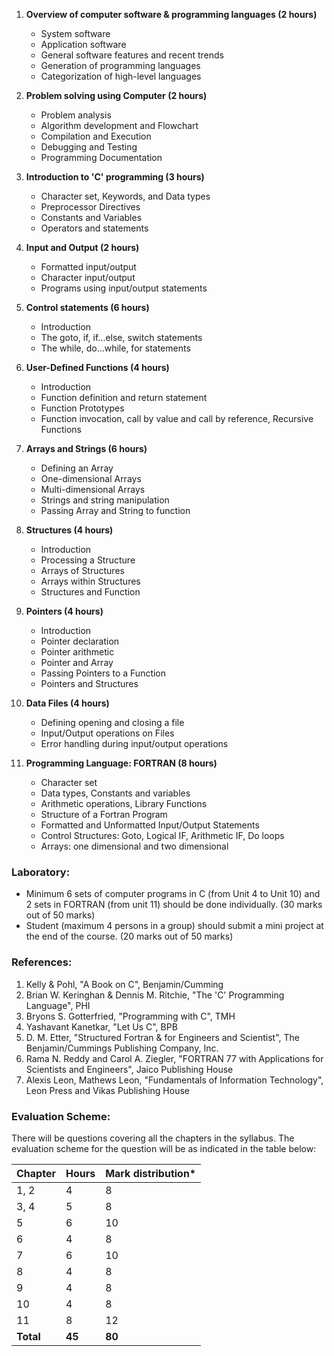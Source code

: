 1. **Overview of computer software & programming languages (2 hours)**
    - System software
    - Application software
    - General software features and recent trends
    - Generation of programming languages
    - Categorization of high-level languages
    
2. **Problem solving using Computer (2 hours)**
    - Problem analysis
    - Algorithm development and Flowchart
    - Compilation and Execution
    - Debugging and Testing
    - Programming Documentation

3. **Introduction to 'C' programming (3 hours)**
    - Character set, Keywords, and Data types
    - Preprocessor Directives
    - Constants and Variables
    - Operators and statements

4. **Input and Output (2 hours)**
    - Formatted input/output
    - Character input/output
    - Programs using input/output statements

5. **Control statements (6 hours)**
    - Introduction
    - The goto, if, if...else, switch statements
    - The while, do...while, for statements

6. **User-Defined Functions (4 hours)**
    - Introduction
    - Function definition and return statement
    - Function Prototypes
    - Function invocation, call by value and call by reference, Recursive Functions

7. **Arrays and Strings (6 hours)**
    - Defining an Array
    - One-dimensional Arrays
    - Multi-dimensional Arrays
    - Strings and string manipulation
    - Passing Array and String to function

8. **Structures (4 hours)**
    - Introduction
    - Processing a Structure
    - Arrays of Structures
    - Arrays within Structures
    - Structures and Function

9. **Pointers (4 hours)**
    - Introduction
    - Pointer declaration
    - Pointer arithmetic
    - Pointer and Array
    - Passing Pointers to a Function
    - Pointers and Structures

10. **Data Files (4 hours)**
    - Defining opening and closing a file
    - Input/Output operations on Files
    - Error handling during input/output operations

11. **Programming Language: FORTRAN (8 hours)**
    - Character set
    - Data types, Constants and variables
    - Arithmetic operations, Library Functions 
    - Structure of a Fortran Program
    - Formatted and Unformatted Input/Output Statements
    - Control Structures: Goto, Logical IF, Arithmetic IF, Do loops
    - Arrays: one dimensional and two dimensional

### Laboratory:

- Minimum 6 sets of computer programs in C (from Unit 4 to Unit 10) and 2 sets in FORTRAN (from unit 11) should be done individually. (30 marks out of 50 marks)
- Student (maximum 4 persons in a group) should submit a mini project at the end of the course. (20 marks out of 50 marks)

### References:

1. Kelly & Pohl, "A Book on C", Benjamin/Cumming
2. Brian W. Keringhan & Dennis M. Ritchie, "The 'C' Programming Language", PHI
3. Bryons S. Gotterfried, "Programming with C", TMH
4. Yashavant Kanetkar, "Let Us C", BPB
5. D. M. Etter, "Structured Fortran & for Engineers and Scientist", The Benjamin/Cummings Publishing Company, Inc.
6. Rama N. Reddy and Carol A. Ziegler, "FORTRAN 77 with Applications for Scientists and Engineers", Jaico Publishing House
7. Alexis Leon, Mathews Leon, "Fundamentals of Information Technology", Leon Press and Vikas Publishing House

### Evaluation Scheme:

There will be questions covering all the chapters in the syllabus. The evaluation scheme for the question will be as indicated in the table below:

| Chapter | Hours | Mark distribution* |
|---|---|---|
| 1, 2 | 4 | 8 |
| 3, 4 | 5 | 8 |
| 5 | 6 | 10 |
| 6 | 4 | 8 |
| 7 | 6 | 10 |
| 8 | 4 | 8 |
| 9 | 4 | 8 |
| 10 | 4 | 8 |
| 11 | 8 | 12 |
| **Total** | **45** | **80** |

